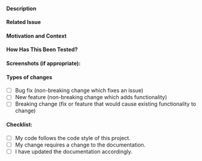 #### Description
#### Related Issue
#### Motivation and Context
#### How Has This Been Tested?
#### Screenshots (if appropriate):
#### Types of changes
- [ ] Bug fix (non-breaking change which fixes an issue)
- [ ] New feature (non-breaking change which adds functionality)
- [ ] Breaking change (fix or feature that would cause existing functionality to change)
#### Checklist:
- [ ] My code follows the code style of this project.
- [ ] My change requires a change to the documentation.
- [ ] I have updated the documentation accordingly.
